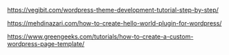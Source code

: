 https://vegibit.com/wordpress-theme-development-tutorial-step-by-step/


https://mehdinazari.com/how-to-create-hello-world-plugin-for-wordpress/


https://www.greengeeks.com/tutorials/how-to-create-a-custom-wordpress-page-template/

